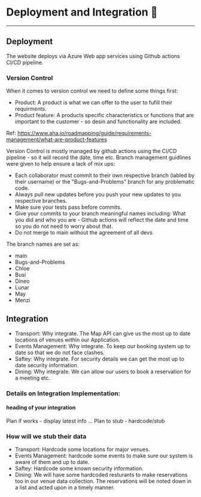 

# Deployment and Integration :rocket:

---

## Deployment

The website deploys via Azure Web app services using Github actions CI/CD pipeline.

### Version Control

When it comes to version control we need to define some things first:

- Product: A product is what we can offer to the user to fufill their requirments.
- Product feature: A products specific characteristics or functions that are important to the customer - so desin and functionality are included.

Ref: https://www.aha.io/roadmapping/guide/requirements-management/what-are-product-features

Version Control is mostly managed by github actions using the CI/CD pipeline - so it will record the date, time etc.
Branch management guidlines were given to help ensure a lack of mix ups:

- Each collaborator must commit to their own respective branch (labled by their username) or the "Bugs-and-Problems" branch for any problematic code.
- Always pull new updates before you push your new updates to you respective branches.
- Make sure your tests pass before commits.
- Give your commits to your branch meaningful names including: What you did and who you are - Github actions will reflect the date and time so you do not need to worry about that.
- Do not merge to main without the agreement of all devs.

The branch names are set as:

- main
- Bugs-and-Problems
- Chloe
- Busi
- Dineo
- Lunar
- May
- Menzi

## Integration

- Transport: Why integrate. The Map API can give us the most up to date locations of venues within our Application.
- Events Management: Why integrate. To keep our booking system up to date so that we do not face clashes.
- Saftey: Why integrate. For security details we can get the most up to date security information.
- Dining: Why integrate. We can allow our users to book a reservation for a meeting etc.

### Details on Integration Implementation:
#### heading of your integration
Plan if works - display latest info ...
Plan to stub - hardcode/stub

### How will we stub their data

- Transport: Hardcode some locations for major venues.
- Events Management: hardcode some events to make sure our system is aware of them and up to date.
- Saftey: Hardcode some known security information.
- Dining: We will have some hardcoded resturants to make reservations too in our venue data collection. The reservations will be noted down in a list and acted upon in a timely manner.
